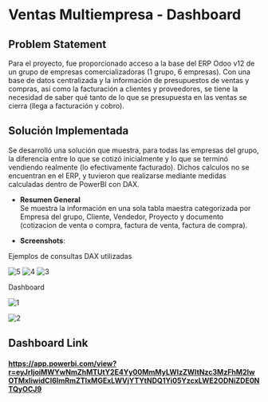 # Ventas Multiempresa - Dashboard

## Problem Statement

Para el proyecto, fue proporcionado acceso a la base del ERP Odoo v12 de un grupo de empresas comercializadoras (1 grupo, 6 empresas). Con una base de datos centralizada y la información de presupuestos de ventas y compras, así como la facturación a clientes y proveedores,
se tiene la necesidad de saber qué tanto de lo que se presupuesta en las ventas se cierra (llega a facturación y cobro).


## Solución Implementada

Se desarrolló una solución que muestra, para todas las empresas del grupo, la diferencia entre lo que se cotizó inicialmente y lo que se terminó  vendiendo realmente (lo efectivamente facturado).
Dichos calculos no se encuentran en el ERP, y tuvieron que realizarse mediante medidas calculadas dentro de PowerBI con DAX.


- **Resumen General**  
Se muestra la información en una sola tabla maestra categorizada por Empresa del grupo, Cliente, Vendedor, Proyecto y documento (cotizacion de venta o compra, factura de venta, factura de compra).

- **Screenshots**:  
  

Ejemplos de consultas DAX utilizadas

![5](https://github.com/user-attachments/assets/474a1ba3-adfe-48e2-9e93-8609ea3047e1)
![4](https://github.com/user-attachments/assets/e0fd23d4-bc64-4299-b6c4-e03f7d1f9542)
![3](https://github.com/user-attachments/assets/42abdc1f-a046-4255-a718-86cc8fdc73ea)  

Dashboard

![1](https://github.com/user-attachments/assets/a16d073f-c946-449f-b6c5-7c8d525836db)  

![2](https://github.com/user-attachments/assets/5926c361-47c8-4e12-a65e-509069b76732)


## Dashboard Link
#### https://app.powerbi.com/view?r=eyJrIjoiMWYwNmZhMTUtY2E4Yy00MmMyLWIzZWItNzc3MzFhM2IwOTMxIiwidCI6ImRmZTIxMGExLWVjYTYtNDQ1Yi05YzcxLWE2ODNiZDE0NTQyOCJ9
